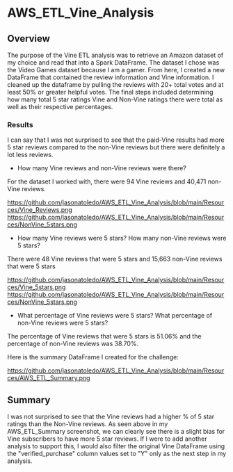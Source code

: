 # AWS_ETL_Vine_Analysis

## Overview

The purpose of the Vine ETL analysis was to retrieve an Amazon dataset of my choice and read that into a Spark DataFrame. The dataset I chose was the Video Games dataset because I am a gamer. From here, I created a new DataFrame that contained the review information and Vine information. I cleaned up the dataframe by pulling the reviews with 20+ total votes and at least 50% or greater helpful votes. The final steps included determining how many total 5 star ratings Vine and Non-Vine ratings there were total as well as their respective percentages.

### Results

I can say that I was not surprised to see that the paid-Vine results had more 5 star reviews compared to the non-Vine reviews but there were definitely a lot less reviews.


- How many Vine reviews and non-Vine reviews were there?

For the dataset I worked with, there were 94 Vine reviews and 40,471 non-Vine reviews.

https://github.com/jasonatoledo/AWS_ETL_Vine_Analysis/blob/main/Resources/Vine_Reviews.png
https://github.com/jasonatoledo/AWS_ETL_Vine_Analysis/blob/main/Resources/NonVine_5stars.png

- How many Vine reviews were 5 stars? How many non-Vine reviews were 5 stars?

There were 48 Vine reviews that were 5 stars and 15,663 non-Vine reviews that were 5 stars

https://github.com/jasonatoledo/AWS_ETL_Vine_Analysis/blob/main/Resources/Vine_5stars.png
https://github.com/jasonatoledo/AWS_ETL_Vine_Analysis/blob/main/Resources/NonVine_5stars.png


- What percentage of Vine reviews were 5 stars? What percentage of non-Vine reviews were 5 stars?

The percentage of Vine reviews that were 5 stars is 51.06% and the percentage of non-Vine reviews was 38.70%.



Here is the summary DataFrame I created for the challenge:

https://github.com/jasonatoledo/AWS_ETL_Vine_Analysis/blob/main/Resources/AWS_ETL_Summary.png


## Summary

I was not surprised to see that the Vine reviews had a higher % of 5 star ratings than the Non-Vine reviews. As seen above in my AWS_ETL_Summary screenshot, we can clearly see there is a slight bias for Vine subscribers to have more 5 star reviews. If I were to add another analysis to support this, I would also filter the original Vine DataFrame using the "verified_purchase" column values set to "Y" only as the next step in my analysis.
